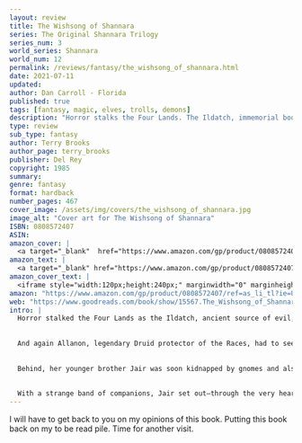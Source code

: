 ```yaml
---
layout: review
title: The Wishsong of Shannara
series: The Original Shannara Trilogy
series_num: 3
world_series: Shannara
world_num: 12
permalink: /reviews/fantasy/the_wishsong_of_shannara.html
date: 2021-07-11
updated: 
author: Dan Carroll - Florida
published: true
tags: [fantasy, magic, elves, trolls, demons]
description: "Horror stalks the Four Lands. The Ildatch, immemorial book of evil spells, has stirred to eldritch life, sending its foul Mord Wraiths to accomplish at last Mankind's destruction. Once again Allanon, ancient Druid Protector of the Races, must seek the help of a descendant of Jerle Shannara. Brin, daughter of Wil Ohmsford, born with the magic of the Wishsong which alone can open a way to the Ildatch, reluctantly joins him on his perilous journey east; meanwhile her younger brother Jair learns that Brin will fail and die, unless he can reach her in time. And as Brin walks into the trap the Ildatch has set, Jair must travel through the very heart of evil to reach her..."
type: review
sub_type: fantasy
author: Terry Brooks
author_page: terry_brooks
publisher: Del Rey
copyright: 1985
summary: 
genre: fantasy
format: hardback
number_pages: 467
cover_image: /assets/img/covers/the_wishsong_of_shannara.jpg
image_alt: "Cover art for The Wishsong of Shannara"
ISBN: 0808572407
ASIN: 
amazon_cover: |
  <a target="_blank"  href="https://www.amazon.com/gp/product/0808572407/ref=as_li_tl?ie=UTF8&camp=1789&creative=9325&creativeASIN=0808572407&linkCode=as2&tag=floridan21-20&linkId=f146167b59e160e3f2ea97171ba9750b"><img border="0" src="//ws-na.amazon-adsystem.com/widgets/q?_encoding=UTF8&MarketPlace=US&ASIN=0808572407&ServiceVersion=20070822&ID=AsinImage&WS=1&Format=_SL250_&tag=floridan21-20" ></a>
amazon_text: |
  <a target="_blank" href="https://www.amazon.com/gp/product/0808572407/ref=as_li_tl?ie=UTF8&camp=1789&creative=9325&creativeASIN=0808572407&linkCode=as2&tag=floridan21-20&linkId=d891b9732436402d7320804e998b912a">The Wishsong Of Shannara (Turtleback School &amp; Library Binding Edition) (The Sword of Shannara)</a>
amazon_cover_text: |
  <iframe style="width:120px;height:240px;" marginwidth="0" marginheight="0" scrolling="no" frameborder="0" src="//ws-na.amazon-adsystem.com/widgets/q?ServiceVersion=20070822&OneJS=1&Operation=GetAdHtml&MarketPlace=US&source=ac&ref=tf_til&ad_type=product_link&tracking_id=floridan21-20&marketplace=amazon&amp;region=US&placement=0808572407&asins=0808572407&linkId=69c65986d775d50779e5d0747b09095c&show_border=false&link_opens_in_new_window=false&price_color=333333&title_color=0066c0&bg_color=ffffff"></iframe>
amazon: "https://www.amazon.com/gp/product/0808572407/ref=as_li_tl?ie=UTF8&tag=floridan21-20&camp=1789&creative=9325&linkCode=as2&creativeASIN=0808572407&linkId=d88203eb993201785d04ed2f5690d2de"
web: "https://www.goodreads.com/book/show/15567.The_Wishsong_of_Shannara"
intro: |
  Horror stalked the Four Lands as the Ildatch, ancient source of evil, stirred to new life. Once it had sought dominion through the Dark Lord and his dread Skull Bearers. Now it sent the ghastly Mord Wraiths out to create war and destroy Mankind.
  
  
  And again Allanon, legendary Druid protector of the Races, had to seek aid from a descendant of the Elven King Shannara. For Brin, daughter of Wil Ohmsford, held the magic power of the wishsong. To her, it was only something to make plants bloom instantly or to turn trees from summer green to autumn gold. But to Allanon, it was the only means to penetrate the vile growth that protected the Ildatch. Reluctantly, Brin joined the Druid on his perilous journey eastward.
  
  
  Behind, her younger brother Jair was soon kidnapped by gnomes and also forced eastward. Then, finally freed, he learned from the mysterious King of the Silver River that Brin was doomed to fail and die–unless Jair could somehow reach her in time!
  
  
  With a strange band of companions, Jair set out–through the very heart of evil, where death threatened at every step. And ahead, the Ildatch waited, nursing its plans to trap Brin into a fate far more horrible than death!
---
```


I will have to get back to you on my opinions of this book. Putting this book back on my to be read pile. Time for another visit.
